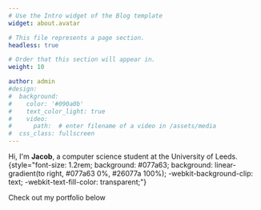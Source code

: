 ```yaml
---
# Use the Intro widget of the Blog template
widget: about.avatar

# This file represents a page section.
headless: true

# Order that this section will appear in.
weight: 10

author: admin
#design:
#  background:
#    color: '#090a0b'
#    text_color_light: true
#    video:
#      path:  # enter filename of a video in /assets/media
#  css_class: fullscreen
---
```


Hi, I'm **Jacob**, a computer science student at the University of Leeds.
{style="font-size: 1.2rem; background: #077a63; background: linear-gradient(to right, #077a63 0%, #26077a 100%); -webkit-background-clip: text; -webkit-text-fill-color: transparent;"}

Check out my portfolio below
